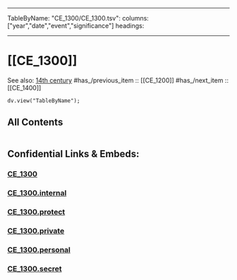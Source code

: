 ﻿---

TableByName:
  "CE_1300/CE_1300.tsv": 
    columns: ["year","date","event","significance"]
    headings: 

---

# [[CE_1300]] 

See also: [14th century](https://en.wikipedia.org/wiki/14th_century "14th century")
#has_/previous_item :: [[CE_1200]] 
#has_/next_item  :: [[CE_1400]] 

``` dataviewjs
dv.view("TableByName");
```


## All Contents

```folderv
```





## Confidential Links & Embeds: 

### [CE_1300](/_public/Time-Ages/human-ages/History~CE/CE_1300.md) 

### [CE_1300.internal](/_internal/Time-Ages/human-ages/History~CE/CE_1300.internal.md) 

### [CE_1300.protect](/_protect/Time-Ages/human-ages/History~CE/CE_1300.protect.md) 

### [CE_1300.private](/_private/Time-Ages/human-ages/History~CE/CE_1300.private.md) 

### [CE_1300.personal](/_personal/Time-Ages/human-ages/History~CE/CE_1300.personal.md) 

### [CE_1300.secret](/_secret/Time-Ages/human-ages/History~CE/CE_1300.secret.md) 

